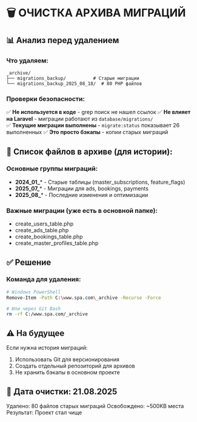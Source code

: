 # 🗑️ ОЧИСТКА АРХИВА МИГРАЦИЙ

## 📊 Анализ перед удалением

### Что удаляем:
```
_archive/
├── migrations_backup/          # Старые миграции
└── migrations_backup_2025_08_18/  # 80 PHP файлов
```

### Проверки безопасности:
✅ **Не используется в коде** - grep поиск не нашел ссылок
✅ **Не влияет на Laravel** - миграции работают из `database/migrations/`  
✅ **Текущие миграции выполнены** - `migrate:status` показывает 26 выполненных
✅ **Это просто бэкапы** - копии старых миграций

## 📝 Список файлов в архиве (для истории):

### Основные группы миграций:
- **2024_01_*** - Старые таблицы (master_subscriptions, feature_flags)
- **2025_07_*** - Миграции для ads, bookings, payments
- **2025_08_*** - Последние изменения и оптимизации

### Важные миграции (уже есть в основной папке):
- create_users_table.php
- create_ads_table.php  
- create_bookings_table.php
- create_master_profiles_table.php

## ✅ Решение

### Команда для удаления:
```bash
# Windows PowerShell
Remove-Item -Path C:\www.spa.com\_archive -Recurse -Force

# Или через Git Bash
rm -rf C:/www.spa.com/_archive
```

## ⚠️ На будущее

Если нужна история миграций:
1. Использовать Git для версионирования
2. Создать отдельный репозиторий для архивов
3. Не хранить бэкапы в основном проекте

## 📅 Дата очистки: 21.08.2025

Удалено: 80 файлов старых миграций
Освобождено: ~500KB места
Результат: Проект стал чище
